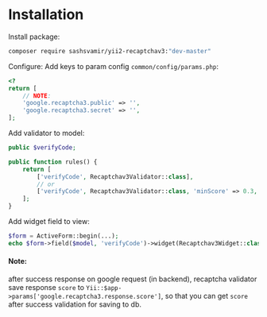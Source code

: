 
# Installation




Install package:
```sh
composer require sashsvamir/yii2-recaptchav3:"dev-master"
```



Configure:
Add keys to param config `common/config/params.php`:
```php
<?
return [
    // NOTE:
    'google.recaptcha3.public' => '',
	'google.recaptcha3.secret' => '',
];
```



Add validator to model:

```php
public $verifyCode;

public function rules() {
    return [
		['verifyCode', Recaptchav3Validator::class],
		// or
		['verifyCode', Recaptchav3Validator::class, 'minScore' => 0.3, 'message' => 'You are bot!'],
    ];
}
```



Add widget field to view:

```php
$form = ActiveForm::begin(...);
echo $form->field($model, 'verifyCode')->widget(Recaptchav3Widget::class);
```



#### Note:
after success response on google request (in backend), recaptcha validator save response `score` to `Yii::$app->params['google.recaptcha3.response.score']`,
so that you can get `score` after success validation for saving to db.

